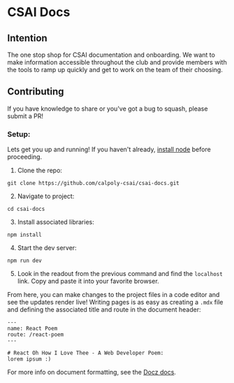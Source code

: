 # CSAI Docs

## Intention

The one stop shop for CSAI documentation and onboarding. We want to make information accessible throughout the club and provide members with the tools to ramp up quickly and get to work on the team of their choosing.

## Contributing

If you have knowledge to share or you've got a bug to squash, please submit a PR!

### Setup:

Lets get you up and running! If you haven't already, [install node](https://nodejs.org/en/) before proceeding.

1. Clone the repo:

```
git clone https://github.com/calpoly-csai/csai-docs.git
```

2. Navigate to project:

```
cd csai-docs
```

3. Install associated libraries:

```
npm install
```

4. Start the dev server:

```
npm run dev
```

5. Look in the readout from the previous command and find the `localhost` link. Copy and paste it into your favorite browser.

From here, you can make changes to the project files in a code editor and see the updates render live! Writing pages is as easy as creating a `.mdx` file and defining the associated title and route in the document header:

```
---
name: React Poem
route: /react-poem
---

# React Oh How I Love Thee - A Web Developer Poem:
lorem ipsum :)

```

For more info on document formatting, see the [Docz docs](https://www.docz.site/docs/getting-started#develop).
